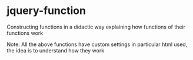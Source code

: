 # jquery-function


Constructing functions in a didactic way explaining how functions of their functions work

Note: All the above functions have custom settings in particular html used, the idea is to understand how they work
